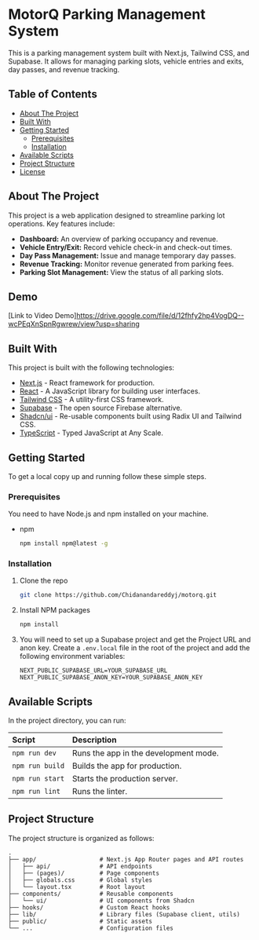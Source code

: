 # MotorQ Parking Management System

This is a parking management system built with Next.js, Tailwind CSS, and Supabase. It allows for managing parking slots, vehicle entries and exits, day passes, and revenue tracking.

## Table of Contents

- [About The Project](#about-the-project)
- [Built With](#built-with)
- [Getting Started](#getting-started)
  - [Prerequisites](#prerequisites)
  - [Installation](#installation)
- [Available Scripts](#available-scripts)
- [Project Structure](#project-structure)
- [License](#license)

## About The Project

This project is a web application designed to streamline parking lot operations. Key features include:

*   **Dashboard:** An overview of parking occupancy and revenue.
*   **Vehicle Entry/Exit:** Record vehicle check-in and check-out times.
*   **Day Pass Management:** Issue and manage temporary day passes.
*   **Revenue Tracking:** Monitor revenue generated from parking fees.
*   **Parking Slot Management:** View the status of all parking slots.

## Demo

[Link to Video Demo]https://drive.google.com/file/d/12fhfy2hp4VogDQ--wcPEqXnSpnRgwrew/view?usp=sharing

## Built With

This project is built with the following technologies:

*   [Next.js](https://nextjs.org/) - React framework for production.
*   [React](https://reactjs.org/) - A JavaScript library for building user interfaces.
*   [Tailwind CSS](https://tailwindcss.com/) - A utility-first CSS framework.
*   [Supabase](https://supabase.io/) - The open source Firebase alternative.
*   [Shadcn/ui](https://ui.shadcn.com/) - Re-usable components built using Radix UI and Tailwind CSS.
*   [TypeScript](https://www.typescriptlang.org/) - Typed JavaScript at Any Scale.

## Getting Started

To get a local copy up and running follow these simple steps.

### Prerequisites

You need to have Node.js and npm installed on your machine.
* npm
  ```sh
  npm install npm@latest -g
  ```

### Installation

1.  Clone the repo
    ```sh
    git clone https://github.com/Chidanandareddyj/motorq.git
    ```
2.  Install NPM packages
    ```sh
    npm install
    ```
3.  You will need to set up a Supabase project and get the Project URL and anon key. Create a `.env.local` file in the root of the project and add the following environment variables:
    ```
    NEXT_PUBLIC_SUPABASE_URL=YOUR_SUPABASE_URL
    NEXT_PUBLIC_SUPABASE_ANON_KEY=YOUR_SUPABASE_ANON_KEY
    ```

## Available Scripts

In the project directory, you can run:

| Script | Description |
| :--- | :--- |
| `npm run dev` | Runs the app in the development mode. |
| `npm run build` | Builds the app for production. |
| `npm run start` | Starts the production server. |
| `npm run lint` | Runs the linter. |

## Project Structure

The project structure is organized as follows:

```
.
├── app/                  # Next.js App Router pages and API routes
│   ├── api/              # API endpoints
│   ├── (pages)/          # Page components
│   ├── globals.css       # Global styles
│   └── layout.tsx        # Root layout
├── components/           # Reusable components
│   └── ui/               # UI components from Shadcn
├── hooks/                # Custom React hooks
├── lib/                  # Library files (Supabase client, utils)
├── public/               # Static assets
└── ...                   # Configuration files
```
